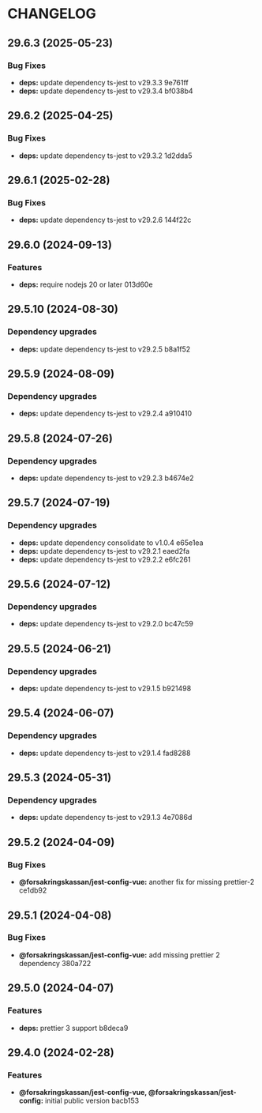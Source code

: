 # CHANGELOG

## 29.6.3 (2025-05-23)

### Bug Fixes

* **deps:** update dependency ts-jest to v29.3.3 9e761ff
* **deps:** update dependency ts-jest to v29.3.4 bf038b4

## 29.6.2 (2025-04-25)

### Bug Fixes

* **deps:** update dependency ts-jest to v29.3.2 1d2dda5

## 29.6.1 (2025-02-28)

### Bug Fixes

* **deps:** update dependency ts-jest to v29.2.6 144f22c

## 29.6.0 (2024-09-13)


### Features

* **deps:** require nodejs 20 or later 013d60e

## 29.5.10 (2024-08-30)


### Dependency upgrades

* **deps:** update dependency ts-jest to v29.2.5 b8a1f52

## 29.5.9 (2024-08-09)


### Dependency upgrades

* **deps:** update dependency ts-jest to v29.2.4 a910410

## 29.5.8 (2024-07-26)


### Dependency upgrades

* **deps:** update dependency ts-jest to v29.2.3 b4674e2

## 29.5.7 (2024-07-19)


### Dependency upgrades

* **deps:** update dependency consolidate to v1.0.4 e65e1ea
* **deps:** update dependency ts-jest to v29.2.1 eaed2fa
* **deps:** update dependency ts-jest to v29.2.2 e6fc261

## 29.5.6 (2024-07-12)


### Dependency upgrades

* **deps:** update dependency ts-jest to v29.2.0 bc47c59

## 29.5.5 (2024-06-21)


### Dependency upgrades

* **deps:** update dependency ts-jest to v29.1.5 b921498

## 29.5.4 (2024-06-07)


### Dependency upgrades

* **deps:** update dependency ts-jest to v29.1.4 fad8288

## 29.5.3 (2024-05-31)


### Dependency upgrades

* **deps:** update dependency ts-jest to v29.1.3 4e7086d

## 29.5.2 (2024-04-09)


### Bug Fixes

* **@forsakringskassan/jest-config-vue:** another fix for missing prettier-2 ce1db92

## 29.5.1 (2024-04-08)


### Bug Fixes

* **@forsakringskassan/jest-config-vue:** add missing prettier 2 dependency 380a722

## 29.5.0 (2024-04-07)


### Features

* **deps:** prettier 3 support b8deca9

## 29.4.0 (2024-02-28)


### Features

* **@forsakringskassan/jest-config-vue, @forsakringskassan/jest-config:** initial public version bacb153
